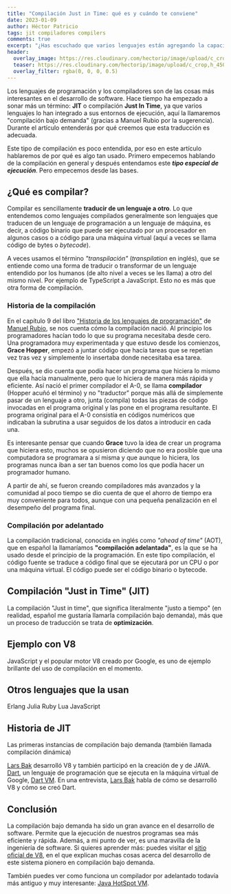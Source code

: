 ```yaml
---
title: "Compilación Just in Time: qué es y cuándo te conviene"
date: 2023-01-09
author: Héctor Patricio
tags: jit compiladores compilers
comments: true
excerpt: "¿Has escuchado que varios lenguajes están agregando la capacidad de compilación Just In Time a sus entornos? Hablemos de qué es y cómo te beneficia."
header:
  overlay_image: https://res.cloudinary.com/hectorip/image/upload/c_crop,h_450,w_1024/v1673577537/DALL_E_2023-01-12_20.38.31_-_a_mechanical_brain_in_the_back_of_a_robot_s_head_made_as_a__membrane__that_is_a_complex_machine_made_of_very_tiny_gears_levers_and_other_mechanical_dexwfs.png
  teaser: https://res.cloudinary.com/hectorip/image/upload/c_crop,h_450,w_1024/v1673577537/DALL_E_2023-01-12_20.38.31_-_a_mechanical_brain_in_the_back_of_a_robot_s_head_made_as_a__membrane__that_is_a_complex_machine_made_of_very_tiny_gears_levers_and_other_mechanical_dexwfs.png
  overlay_filter: rgba(0, 0, 0, 0.5)
---
```


Los lenguajes de programación y los compiladores son de las cosas más interesantes en el desarrollo de software. Hace tiempo ha empezado a sonar más un término: **JIT** o compilación **Just In Time**, ya que varios lenguajes lo han integrado a sus entornos de ejecución, aquí la llamaremos "compilación bajo demanda" (gracias a Manuel Rubio por la sugerencia). Durante el artículo entenderás por qué creemos que esta traducción es adecuada.

Este tipo de compilación es poco entendida, por eso en este artículo hablaremos de por qué es algo tan usado. Primero empecemos hablando de la compilación en general y después entendamos este **_tipo especial de ejecución_**. Pero empecemos desde las bases.

## ¿Qué es compilar?

Compilar es sencillamente **traducir de un lenguaje a otro**. Lo que entendemos como lenguajes compilados generalmente son lenguajes que traducen de un lenguaje de programación a un lenguaje de máquina, es decir, a código binario que puede ser ejecutado por un procesador en algunos casos o a código para una máquina virtual (aquí a veces se llama código de bytes o _bytecode_).

A veces usamos el término _"transpilación"_ (_transpilation_ en inglés), que se entiende como una forma de traducir o transformar de un lenguaje entendido por los humanos (de alto nivel a veces se les llama) a otro del mismo nivel. Por ejemplo de TypeScript a JavaScript. Esto no es más que otra forma de compilación.

### Historia de la compilación

En el capítulo 9 del libro ["Historia de los lenguajes de programación"](https://altenwald.com/historia-de-los-lenguajes-de-programacion) de [Manuel Rubio](https://mobile.twoitter.com/mronerlang), se nos cuenta cómo la compilación nació. Al principio los programadores hacían todo lo que su programa necesitaba desde cero. Una programadora muy experimentada y que estuvo desde los comienzos, **Grace Hopper**, empezó a juntar código que hacía tareas que se repetían vez tras vez y simplemente lo insertaba donde necesitaba esa tarea.

Después, se dio cuenta que podía hacer un programa que hiciera lo mismo que ella hacía manualmente, pero que lo hiciera de manera más rápida y eficiente. Así nació el primer compilador el A-0, se llama **compilador** (Hopper acuñó el término) y no "traductor" porque más allá de simplemente pasar de un lenguaje a otro, junta (compila) todas las piezas de código invocadas en el programa original y las pone en el programa resultante. El programa original para el A-0 consistía en códigos numéricos que indicaban la subrutina a usar seguidos de los datos a introducir en cada una.

Es interesante pensar que cuando **Grace** tuvo la idea de crear un programa que hiciera esto, muchos se opusieron diciendo que no era posible que una computadora se programara a sí misma y que aunque lo hiciera, los programas nunca iban a ser tan buenos como los que podía hacer un programador humano.

A partir de ahí, se fueron creando compiladores más avanzados y la comunidad al poco tiempo se dio cuenta de que el ahorro de tiempo era muy conveniente para todos, aunque con una pequeña penalización en el desempeño del programa final.

### Compilación por adelantado

La compilación tradicional, conocida en inglés como _"ahead of time"_ (AOT), que en español la llamaríamos **"compilación adelantada"**, es la que se ha usado desde el principio de la programación. En este tipo compilación, el código fuente se traduce a código final que se ejecutará por un CPU o por una máquina virtual. El código puede ser el código binario o bytecode.

## Compilación "Just in Time" (JIT)

La compilación "Just in time", que significa literalmente "justo a tiempo" (en realidad, español me gustaría llamarla compilación bajo demanda), más que un proceso de traducción se trata de **optimización**.

## Ejemplo con V8

JavaScript y el popular motor V8 creado por Google, es uno de ejemplo brillante del uso de compilación en el momento.

## Otros lenguajes que la usan

Erlang
Julia
Ruby
Lua
JavaScript

## Historia de JIT

Las primeras instancias de compilación bajo demanda (también llamada compilación dinámica)

[Lars Bak](https://dblp.org/pid/30/2083.html) desarrolló V8 y también participó en la creación de y de JAVA. [Dart](https://dart.dev/), un lenguaje de programación que se ejecuta en la máquina virtual de Google, [Dart VM](https://dart.dev/tools/dart-vm). En una entrevista, [Lars Bak](https://www.youtube.com/watch?v=5q6X0Z9Z1Zs) habla de cómo se desarrolló V8 y cómo se creó Dart.

## Conclusión

La compilación bajo demanda ha sido un gran avance en el desarrollo de software. Permite que la ejecución de nuestros programas sea más eficiente y rápida. Además, a mi punto de ver, es una maravilla de la ingeniería de software. Si quieres aprender más: puedes visitar el [sitio oficial de V8](https://v8.dev/), en el que explican muchas cosas acerca del desarrollo de este sistema pionero en compilación bajo demanda.

También puedes ver como funciona un compilador por adelantado todavía más antiguo y muy interesante: [Java HotSpot VM](https://developers.redhat.com/articles/2021/06/23/how-jit-compiler-boosts-java-performance-openjdk#deoptimization_and_speculation).
